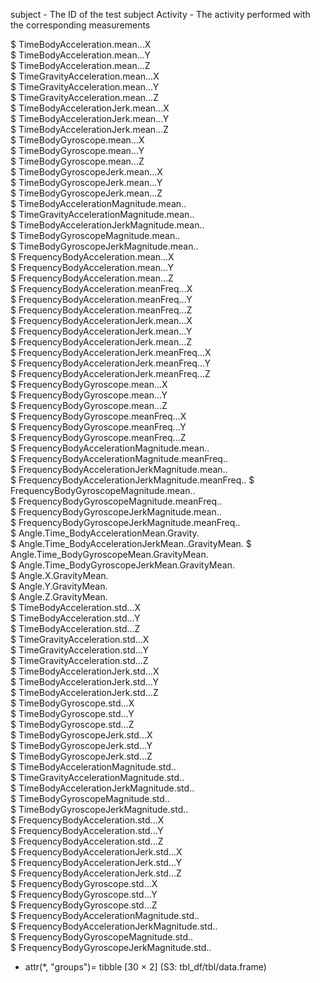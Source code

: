 subject - The ID of the test subject
Activity - The activity performed with the corresponding measurements

                                       
$ TimeBodyAcceleration.mean...X                   
$ TimeBodyAcceleration.mean...Y                    
$ TimeBodyAcceleration.mean...Z                    
$ TimeGravityAcceleration.mean...X                 
$ TimeGravityAcceleration.mean...Y                 
$ TimeGravityAcceleration.mean...Z                 
$ TimeBodyAccelerationJerk.mean...X                
$ TimeBodyAccelerationJerk.mean...Y                
$ TimeBodyAccelerationJerk.mean...Z                
$ TimeBodyGyroscope.mean...X                       
$ TimeBodyGyroscope.mean...Y                       
$ TimeBodyGyroscope.mean...Z                       
$ TimeBodyGyroscopeJerk.mean...X                   
$ TimeBodyGyroscopeJerk.mean...Y                   
$ TimeBodyGyroscopeJerk.mean...Z                   
$ TimeBodyAccelerationMagnitude.mean..             
$ TimeGravityAccelerationMagnitude.mean..          
$ TimeBodyAccelerationJerkMagnitude.mean..         
$ TimeBodyGyroscopeMagnitude.mean..                
$ TimeBodyGyroscopeJerkMagnitude.mean..            
$ FrequencyBodyAcceleration.mean...X               
$ FrequencyBodyAcceleration.mean...Y               
$ FrequencyBodyAcceleration.mean...Z               
$ FrequencyBodyAcceleration.meanFreq...X           
$ FrequencyBodyAcceleration.meanFreq...Y           
$ FrequencyBodyAcceleration.meanFreq...Z           
$ FrequencyBodyAccelerationJerk.mean...X           
$ FrequencyBodyAccelerationJerk.mean...Y           
$ FrequencyBodyAccelerationJerk.mean...Z           
$ FrequencyBodyAccelerationJerk.meanFreq...X       
$ FrequencyBodyAccelerationJerk.meanFreq...Y       
$ FrequencyBodyAccelerationJerk.meanFreq...Z       
$ FrequencyBodyGyroscope.mean...X                  
$ FrequencyBodyGyroscope.mean...Y                  
$ FrequencyBodyGyroscope.mean...Z                  
$ FrequencyBodyGyroscope.meanFreq...X              
$ FrequencyBodyGyroscope.meanFreq...Y              
$ FrequencyBodyGyroscope.meanFreq...Z              
$ FrequencyBodyAccelerationMagnitude.mean..        
$ FrequencyBodyAccelerationMagnitude.meanFreq..    
$ FrequencyBodyAccelerationJerkMagnitude.mean..    
$ FrequencyBodyAccelerationJerkMagnitude.meanFreq..
$ FrequencyBodyGyroscopeMagnitude.mean..           
$ FrequencyBodyGyroscopeMagnitude.meanFreq..       
$ FrequencyBodyGyroscopeJerkMagnitude.mean..       
$ FrequencyBodyGyroscopeJerkMagnitude.meanFreq..   
$ Angle.Time_BodyAccelerationMean.Gravity.         
$ Angle.Time_BodyAccelerationJerkMean..GravityMean.
$ Angle.Time_BodyGyroscopeMean.GravityMean.        
$ Angle.Time_BodyGyroscopeJerkMean.GravityMean.    
$ Angle.X.GravityMean.                             
$ Angle.Y.GravityMean.                             
$ Angle.Z.GravityMean.                             
$ TimeBodyAcceleration.std...X                     
$ TimeBodyAcceleration.std...Y                     
$ TimeBodyAcceleration.std...Z                     
$ TimeGravityAcceleration.std...X                  
$ TimeGravityAcceleration.std...Y                  
$ TimeGravityAcceleration.std...Z                  
$ TimeBodyAccelerationJerk.std...X                 
$ TimeBodyAccelerationJerk.std...Y                 
$ TimeBodyAccelerationJerk.std...Z                 
$ TimeBodyGyroscope.std...X                        
$ TimeBodyGyroscope.std...Y                        
$ TimeBodyGyroscope.std...Z                        
$ TimeBodyGyroscopeJerk.std...X                    
$ TimeBodyGyroscopeJerk.std...Y                    
$ TimeBodyGyroscopeJerk.std...Z                    
$ TimeBodyAccelerationMagnitude.std..              
$ TimeGravityAccelerationMagnitude.std..           
$ TimeBodyAccelerationJerkMagnitude.std..          
$ TimeBodyGyroscopeMagnitude.std..                 
$ TimeBodyGyroscopeJerkMagnitude.std..             
$ FrequencyBodyAcceleration.std...X                
$ FrequencyBodyAcceleration.std...Y                
$ FrequencyBodyAcceleration.std...Z                
$ FrequencyBodyAccelerationJerk.std...X            
$ FrequencyBodyAccelerationJerk.std...Y            
$ FrequencyBodyAccelerationJerk.std...Z            
$ FrequencyBodyGyroscope.std...X                   
$ FrequencyBodyGyroscope.std...Y                   
$ FrequencyBodyGyroscope.std...Z                   
$ FrequencyBodyAccelerationMagnitude.std..         
$ FrequencyBodyAccelerationJerkMagnitude.std..     
$ FrequencyBodyGyroscopeMagnitude.std..            
$ FrequencyBodyGyroscopeJerkMagnitude.std..        
- attr(*, "groups")= tibble [30 × 2] (S3: tbl_df/tbl/data.frame)
